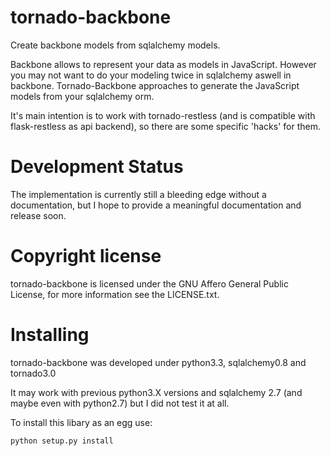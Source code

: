 tornado-backbone
================

Create backbone models from sqlalchemy models.

Backbone allows to represent your data as models in JavaScript.
However you may not want to do your modeling twice in sqlalchemy aswell in backbone.
Tornado-Backbone approaches to generate the JavaScript models from your sqlalchemy orm.

It's main intention is to work with tornado-restless (and is compatible with flask-restless as api backend),
so there are some specific 'hacks' for them.

Development Status
==================

The implementation is currently still a bleeding edge without a documentation,
but I hope to provide a meaningful documentation and release soon.

Copyright license
=================

tornado-backbone is licensed under the GNU Affero General Public License, for more information see the LICENSE.txt.

Installing
==========

tornado-backbone was developed under python3.3, sqlalchemy0.8 and tornado3.0

It may work with previous python3.X versions and sqlalchemy 2.7 (and maybe even with python2.7) but I did not test it at all.

To install this libary as an egg use:

    python setup.py install


